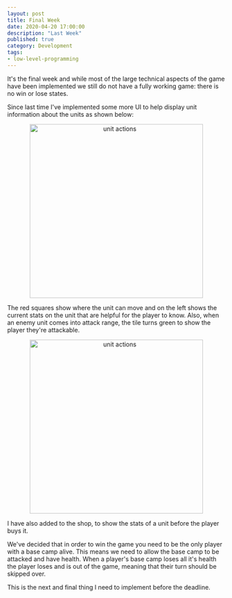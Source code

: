 ```yaml
---
layout: post
title: Final Week
date: 2020-04-20 17:00:00
description: "Last Week"
published: true
category: Development
tags: 
- low-level-programming
---
```


It's the final week and while most of the large technical aspects of the game have been implemented we still do not have a fully working game: there is no win or lose states. 

Since last time I've implemented some more UI to help display unit information about the units as shown below:

<center>
    <img src="{{ site.baseurl }}/assets/unit_ui_stats.png" alt="unit actions" style="height: 400px;" />
</center>

The red squares show where the unit can move and on the left shows the current stats on the unit that are helpful for the player to know. Also, when an enemy unit comes into attack range, the tile turns green to show the player they're attackable.

<center>
    <img src="{{ site.baseurl }}/assets/shop_ui_stats.png" alt="unit actions" style="height: 400px;" />
</center>

I have also added to the shop, to show the stats of a unit before the player buys it. 

We've decided that in order to win the game you need to be the only player with a base camp alive. This means we need to allow the base camp to be attacked and have health. When a player's base camp loses all it's health the player loses and is out of the game, meaning that their turn should be skipped over. 

This is the next and final thing I need to implement before the deadline.